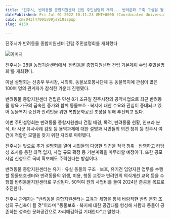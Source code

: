 ```yaml
---
title: "진주시, 반려동물 종합지원센터 건립 주민설명회 개최... 반려문화 구축 구심점 될 것"
datePublished: Fri Jul 01 2022 10:11:23 GMT+0000 (Coordinated Universal Time)
cuid: cm7043l47001v09js8i0s2pup
slug: 4130

---
```



진주시가 반려동물 종합지원센터 건립 주민설명회를 개최했다

![이미지](https://cdn.hashnode.com/res/hashnode/image/upload/v1739255970426/58099037-c571-4a87-b523-f7b1b1dc7571.jpeg)

진주시는 28일 농업기술센터에서 '반려동물 종합지원센터 건립 기본계획 수립 주민설명회'를 개최했다.

이날 설명회는 신종우 부시장, 시의회, 동물보호봉사단체 등 동물복지에 관심이 많은 100여 명의 관계자가 참석한 가운데 진행됐다.

반려동물 종합지원센터 건립은 민선 8기 조규일 진주시장의 공약사업으로 최근 반려동물 양육 가구의 급속한 증가와 함께 동물보호ㆍ복지에 대한 수요와 관심이 증대되고 있어 동물복지 증진과 반려인을 위한 복합문화공간 조성을 위해 추진되고 있다.

이번 주민설명회는 반려동물 종합지원센터 건립 배경, 목적, 반려동물 현황, 인프라 분석, 타 시군 유사사례 검토 등 용역과제에 대한 설명과 시민들의 의견 청취 등 진주시 여건에 적합한 모델을 찾기 위한 자리로 마련됐다.

진주시는 앞으로 추가 설명회를 열어 시민들의 다양한 의견을 적극 청취ㆍ반영하고 타당성 조사를 통한 최적 입지, 사업 규모 확정 등 기본계획을 마무리할 예정이다. 또한 공모사업 신청으로 국비 확보에도 주력한다는 방침이다.

반려동물 종합지원센터는 유기ㆍ유실 동물의 구조ㆍ보호, 유기견 입양지원 업무를 수행할 동물보호센터와 반려동물의 위생, 미용, 행동 교정과 반려인의 의식개선 교육 등을 수행할 반려동물지원센터로 구성된다. 50억여 원의 사업비를 들여 2024년 준공을 목표로 추진한다.

진주시 관계자는 "반려동물 종합지원센터는 교육과 체험을 통해 바람직한 반려 문화 조성의 구심축이 될 것"이라며 "동물보호ㆍ복지에 대한 공감대를 형성해 사람과 동물이 공존하는 성숙한 문화공간으로 자리매김하길 기대한다"고 말했다.